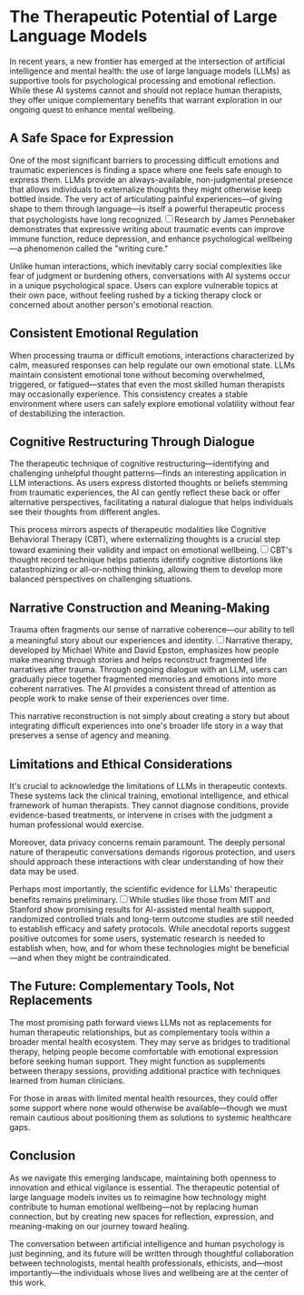 # The Therapeutic Potential of Large Language Models

In recent years, a new frontier has emerged at the intersection of artificial intelligence and mental health: the use of large language models (LLMs) as supportive tools for psychological processing and emotional reflection. While these AI systems cannot and should not replace human therapists, they offer unique complementary benefits that warrant exploration in our ongoing quest to enhance mental wellbeing.

## A Safe Space for Expression

One of the most significant barriers to processing difficult emotions and traumatic experiences is finding a space where one feels safe enough to express them. LLMs provide an always-available, non-judgmental presence that allows individuals to externalize thoughts they might otherwise keep bottled inside. The very act of articulating painful experiences—of giving shape to them through language—is itself a powerful therapeutic process that psychologists have long recognized.<label for="sn-expressive-writing" class="margin-toggle sidenote-number"></label><input type="checkbox" id="sn-expressive-writing" class="margin-toggle"/><span class="sidenote">Research by James Pennebaker demonstrates that expressive writing about traumatic events can improve immune function, reduce depression, and enhance psychological wellbeing—a phenomenon called the "writing cure."</span>

Unlike human interactions, which inevitably carry social complexities like fear of judgment or burdening others, conversations with AI systems occur in a unique psychological space. Users can explore vulnerable topics at their own pace, without feeling rushed by a ticking therapy clock or concerned about another person's emotional reaction.

## Consistent Emotional Regulation

When processing trauma or difficult emotions, interactions characterized by calm, measured responses can help regulate our own emotional state. LLMs maintain consistent emotional tone without becoming overwhelmed, triggered, or fatigued—states that even the most skilled human therapists may occasionally experience. This consistency creates a stable environment where users can safely explore emotional volatility without fear of destabilizing the interaction.

## Cognitive Restructuring Through Dialogue

The therapeutic technique of cognitive restructuring—identifying and challenging unhelpful thought patterns—finds an interesting application in LLM interactions. As users express distorted thoughts or beliefs stemming from traumatic experiences, the AI can gently reflect these back or offer alternative perspectives, facilitating a natural dialogue that helps individuals see their thoughts from different angles.

This process mirrors aspects of therapeutic modalities like Cognitive Behavioral Therapy (CBT), where externalizing thoughts is a crucial step toward examining their validity and impact on emotional wellbeing.<label for="sn-cbt-externalization" class="margin-toggle sidenote-number"></label><input type="checkbox" id="sn-cbt-externalization" class="margin-toggle"/><span class="sidenote">CBT's thought record technique helps patients identify cognitive distortions like catastrophizing or all-or-nothing thinking, allowing them to develop more balanced perspectives on challenging situations.</span>

## Narrative Construction and Meaning-Making

Trauma often fragments our sense of narrative coherence—our ability to tell a meaningful story about our experiences and identity.<label for="sn-narrative-therapy" class="margin-toggle sidenote-number"></label><input type="checkbox" id="sn-narrative-therapy" class="margin-toggle"/><span class="sidenote">Narrative therapy, developed by Michael White and David Epston, emphasizes how people make meaning through stories and helps reconstruct fragmented life narratives after trauma.</span> Through ongoing dialogue with an LLM, users can gradually piece together fragmented memories and emotions into more coherent narratives. The AI provides a consistent thread of attention as people work to make sense of their experiences over time.

This narrative reconstruction is not simply about creating a story but about integrating difficult experiences into one's broader life story in a way that preserves a sense of agency and meaning.

## Limitations and Ethical Considerations

It's crucial to acknowledge the limitations of LLMs in therapeutic contexts. These systems lack the clinical training, emotional intelligence, and ethical framework of human therapists. They cannot diagnose conditions, provide evidence-based treatments, or intervene in crises with the judgment a human professional would exercise.

Moreover, data privacy concerns remain paramount. The deeply personal nature of therapeutic conversations demands rigorous protection, and users should approach these interactions with clear understanding of how their data may be used.

Perhaps most importantly, the scientific evidence for LLMs' therapeutic benefits remains preliminary.<label for="sn-research-gaps" class="margin-toggle sidenote-number"></label><input type="checkbox" id="sn-research-gaps" class="margin-toggle"/><span class="sidenote">While studies like those from MIT and Stanford show promising results for AI-assisted mental health support, randomized controlled trials and long-term outcome studies are still needed to establish efficacy and safety protocols.</span> While anecdotal reports suggest positive outcomes for some users, systematic research is needed to establish when, how, and for whom these technologies might be beneficial—and when they might be contraindicated.

## The Future: Complementary Tools, Not Replacements

The most promising path forward views LLMs not as replacements for human therapeutic relationships, but as complementary tools within a broader mental health ecosystem. They may serve as bridges to traditional therapy, helping people become comfortable with emotional expression before seeking human support. They might function as supplements between therapy sessions, providing additional practice with techniques learned from human clinicians.

For those in areas with limited mental health resources, they could offer some support where none would otherwise be available—though we must remain cautious about positioning them as solutions to systemic healthcare gaps.

## Conclusion

As we navigate this emerging landscape, maintaining both openness to innovation and ethical vigilance is essential. The therapeutic potential of large language models invites us to reimagine how technology might contribute to human emotional wellbeing—not by replacing human connection, but by creating new spaces for reflection, expression, and meaning-making on our journey toward healing.

The conversation between artificial intelligence and human psychology is just beginning, and its future will be written through thoughtful collaboration between technologists, mental health professionals, ethicists, and—most importantly—the individuals whose lives and wellbeing are at the center of this work.
